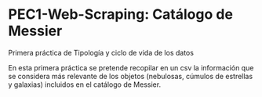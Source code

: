 # PEC1-Web-Scraping: Catálogo de Messier
Primera práctica de Tipología y ciclo de vida de los datos

En esta primera práctica se pretende recopilar en un csv la información que se considera más relevante de los objetos (nebulosas, cúmulos de estrellas y galaxias) incluidos en el catálogo de Messier.

